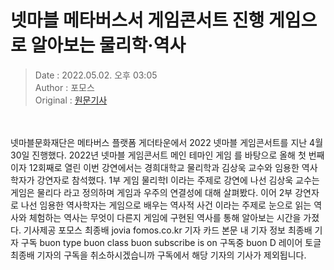 <!-- 타이틀 -->  
# 넷마블 메타버스서 게임콘서트 진행 게임으로 알아보는 물리학·역사  
<!-- 기사 정보 -->  
> Date : 2022.05.02. 오후 03:05  
> Author : 포모스  
> Original : [원문기사](https://n.news.naver.com/mnews/article/236/0000223477?sid=105)  
<br/>  
<!-- 대표 이미지 -->  
<img alt="" src="https://imgnews.pstatic.net/image/236/2022/05/02/0000223477_001_20220502150501336.jpg?type=w647"/>  
<br/><br/>  
<!-- 기사 본문 -->  
넷마블문화재단은 메타버스 플랫폼 게더타운에서 2022 넷마블 게임콘서트를 지난 4월 30일 진행했다.
2022년 넷마블 게임콘서트 메인 테마인 게임 를 바탕으로 올해 첫 번째이자 12회째로 열린 이번 강연에서는 경희대학교 물리학과 김상욱 교수와 임용한 역사학자가 강연자로 참석했다.
1부 게임 물리학I 이라는 주제로 강연에 나선 김상욱 교수는 게임은 물리다 라고 정의하며 게임과 우주의 연결성에 대해 살펴봤다.
이어 2부 강연자로 나선 임용한 역사학자는 게임으로 배우는 역사적 사건 이라는 주제로 눈으로 읽는 역사와 체험하는 역사는 무엇이 다른지 게임에 구현된 역사를 통해 알아보는 시간을 가졌다.
기사제공 포모스 최종배 jovia fomos.co.kr 기자 카드 본문 내 기자 정보 최종배 기자 구독 buon type buon class buon subscribe is on 구독중 buon D 레이어 토글 최종배 기자의 구독을 취소하시겠습니까 구독에서 해당 기자의 기사가 제외됩니다.  
<br/><br/><br/>  

